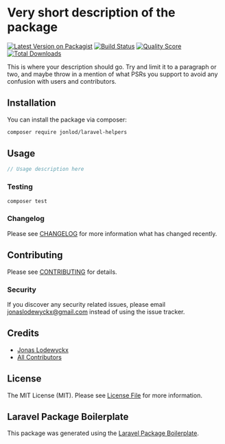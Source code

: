 # Very short description of the package

[![Latest Version on Packagist](https://img.shields.io/packagist/v/jonlod/laravel-helpers.svg?style=flat-square)](https://packagist.org/packages/jonlod/laravel-helpers)
[![Build Status](https://img.shields.io/travis/jonlod/laravel-helpers/master.svg?style=flat-square)](https://travis-ci.org/jonlod/laravel-helpers)
[![Quality Score](https://img.shields.io/scrutinizer/g/jonlod/laravel-helpers.svg?style=flat-square)](https://scrutinizer-ci.com/g/jonlod/laravel-helpers)
[![Total Downloads](https://img.shields.io/packagist/dt/jonlod/laravel-helpers.svg?style=flat-square)](https://packagist.org/packages/jonlod/laravel-helpers)

This is where your description should go. Try and limit it to a paragraph or two, and maybe throw in a mention of what PSRs you support to avoid any confusion with users and contributors.

## Installation

You can install the package via composer:

```bash
composer require jonlod/laravel-helpers
```

## Usage

``` php
// Usage description here
```

### Testing

``` bash
composer test
```

### Changelog

Please see [CHANGELOG](CHANGELOG.md) for more information what has changed recently.

## Contributing

Please see [CONTRIBUTING](CONTRIBUTING.md) for details.

### Security

If you discover any security related issues, please email jonaslodewyckx@gmail.com instead of using the issue tracker.

## Credits

- [Jonas Lodewyckx](https://github.com/jonlod)
- [All Contributors](../../contributors)

## License

The MIT License (MIT). Please see [License File](LICENSE.md) for more information.

## Laravel Package Boilerplate

This package was generated using the [Laravel Package Boilerplate](https://laravelpackageboilerplate.com).